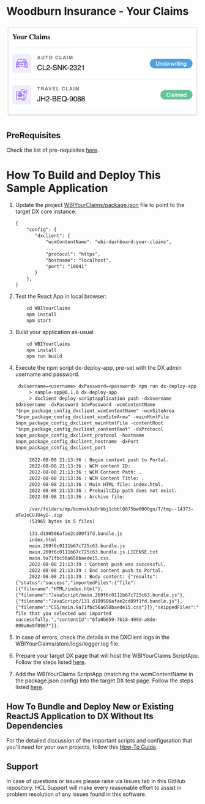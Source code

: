 # Woodburn Insurance - Your Claims

![Woodburn Insurance - Your Claims Script Application](../readme_imgs/YourClaims.png)

## PreRequisites
Check the list of pre-requisites [here](https://opensource.hcltechsw.com/digital-experience/CF207/guide_me/tutorials/scriptapps/pre_requisites/).

#  How To Build and Deploy This Sample Application
1. Update the project [WBIYourClaims/package.json](./package.json) file to point to the target DX core instance.
    ```
    {
        "config": {
           "dxclient": {
               "wcmContentName": "wbi-dashboard-your-claims",
               ...
               "protocol": "https",
               "hostname": "localhost",
               "port": "10041"
           }
        },
    }
    ```
2. Test the React App in local browser:
    ```
        cd WBIYourClaims
        npm install
        npm start
    ```
3. Build your application as-usual:
    ```
        cd WBIYourClaims
        npm install
        npm run build
    ```
4. Execute the npm script dx-deploy-app, pre-set with the DX admin username and password.

        dxUsername=<username> dxPassword=<password> npm run dx-deploy-app 
            > sample-app@0.1.0 dx-deploy-app
            > dxclient deploy-scriptapplication push -dxUsername $dxUsername -dxPassword $dxPassword -wcmContentName "$npm_package_config_dxclient_wcmContentName" -wcmSiteArea "$npm_package_config_dxclient_wcmSiteArea" -mainHtmlFile $npm_package_config_dxclient_mainHtmlFile -contentRoot "$npm_package_config_dxclient_contentRoot" -dxProtocol $npm_package_config_dxclient_protocol -hostname $npm_package_config_dxclient_hostname -dxPort $npm_package_config_dxclient_port
         
            2022-08-08 21:13:36 : Begin content push to Portal.
            2022-08-08 21:13:36 : WCM content ID: .
            2022-08-08 21:13:36 : WCM Content Path: .
            2022-08-08 21:13:36 : WCM Content Title: .
            2022-08-08 21:13:36 : Main HTML file: index.html.
            2022-08-08 21:13:36 : PrebuiltZip path does not exist.
            2022-08-08 21:13:36 : Archive file: 

            /var/folders/mp/bcmnxk3s0rbbj1cbbl0875bw0000gn/T/tmp--14373-oFwJoCUJU4yG-.zip
            (51965 bytes in 5 files) 

            131.d190506afae2cd09f1fd.bundle.js
            index.html
            main.269f6c0111b67c725c63.bundle.js
            main.269f6c0111b67c725c63.bundle.js.LICENSE.txt
            main.9a71fbc56a658baede15.css.
            2022-08-08 21:13:39 : Content push was successful.
            2022-08-08 21:13:39 : End content push to Portal.
            2022-08-08 21:13:39 : Body content: {"results":{"status":"success","importedFiles":{"file":[{"filename":"HTML/index.html"},{"filename":"JavaScript/main.269f6c0111b67c725c63.bundle.js"},{"filename":"JavaScript/131.d190506afae2cd09f1fd.bundle.js"},{"filename":"CSS/main.9a71fbc56a658baede15.css"}]},"skippedFiles":"","message":"The file that you selected was imported successfully.","contentId":"6fa0b659-7b18-499d-a8de-090a0e9f8987"}}.     

5. In case of errors, check the details in the DXClient logs in the WBIYourClaims/store/logs/logger.log file.
6. Prepare your target DX page that will host the WBIYourClaims ScriptApp. Follow the steps listed [here](https://opensource.hcltechsw.com/digital-experience/CF207/guide_me/tutorials/scriptapps/common-setup/post-deployment/prepare_dx_page/).
7. Add the WBIYourClaims ScriptApp (matching the wcmContentName in the package.json config) into the target DX test page. Follow the steps listed [here](https://opensource.hcltechsw.com/digital-experience/CF207/guide_me/tutorials/scriptapps/common-setup/post-deployment/add_scriptapp_to_page/).

## How To Bundle and Deploy New or Existing ReactJS Application to DX Without Its Dependencies
For the detailed discussion of the important scripts and configuration that you'll need for your own projects, follow this [How-To Guide](https://opensource.hcltechsw.com/digital-experience/CF207/guide_me/tutorials/scriptapps/how_to/03_apps_excluding_dependencies/).

## Support

In case of questions or issues please raise via Issues tab in this GitHub repository. HCL Support will make every reasonable effort to assist in problem resolution of any issues found in this software.
